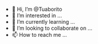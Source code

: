 - 👋 Hi, I’m @Tuaborito
- 👀 I’m interested in ...
- 🌱 I’m currently learning ...
- 💞️ I’m looking to collaborate on ...
- 📫 How to reach me ...

<!---
Tuaborito/Tuaborito is a ✨ special ✨ repository because its `README.md` (this file) appears on your GitHub profile.
You can click the Preview link to take a look at your changes.
--->
